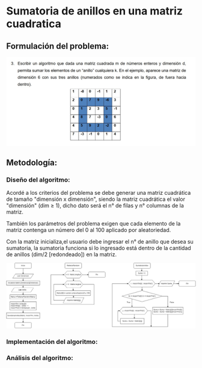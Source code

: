 # Sumatoria de anillos en una matriz cuadratica

## Formulación del problema:

<div style="text-align: center;">
  <img src="IMAGENProblema.jpg" alt="Imagen del problema" width="700" />
</div>

## Metodología:

### Diseño del algoritmo:

Acordé a los criterios del problema se debe generar una matriz cuadrática de tamaño "dimensión x dimensión", siendo la matriz cuadrática el valor "dimensión" (dim ≥ 1), dicho dato será el n° de filas y n° columnas de la matriz.

También los parámetros del problema exigen que cada elemento de la matriz contenga un número del 0 al 100 aplicado por aleatoriedad.

Con la matriz inicializa,el usuario debe ingresar el n° de anillo que desea su sumatoria, la sumatoria funciona si lo ingresado está dentro de la cantidad de anillos (dim/2 [redondeado]) en la matriz.

<div style="text-align: center;">
  <img src="Diagrama.jpg" alt="Imagen del diagrama" width="700" />
</div>


### Implementación del algoritmo:

### Análisis del algoritmo:
